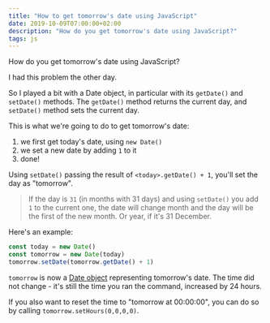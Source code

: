 ```yaml
---
title: "How to get tomorrow's date using JavaScript"
date: 2019-10-09T07:00:00+02:00
description: "How do you get tomorrow's date using JavaScript?"
tags: js
---
```


How do you get tomorrow's date using JavaScript?

I had this problem the other day.

So I played a bit with a Date object, in particular with its `getDate()` and `setDate()` methods. The `getDate()` method returns the current day, and `setDate()` method sets the current day.

This is what we're going to do to get tomorrow's date:

1. we first get today's date, using `new Date()`
2. we set a new date by adding `1` to it
3. done!

Using `setDate()` passing the result of `<today>.getDate() + 1`, you'll set the day as "tomorrow".

> If the day is `31` (in months with 31 days) and using `setDate()` you add `1` to the current one, the date will change month and the day will be the first of the new month. Or year, if it's 31 December.

Here's an example:

```js
const today = new Date()
const tomorrow = new Date(today)
tomorrow.setDate(tomorrow.getDate() + 1)
```

`tomorrow` is now a [Date object](/javascript-dates/) representing tomorrow's date. The time did not change - it's still the time you ran the command, increased by 24 hours.

If you also want to reset the time to "tomorrow at 00:00:00", you can do so by calling `tomorrow.setHours(0,0,0,0)`.
